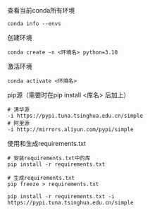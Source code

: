查看当前conda所有环境

```shell
conda info --envs
```

创建环境

```shell
conda create -n <环境名> python=3.10
```

激活环境

```shell
conda activate <环境名>
```

pip源（需要时在pip install <库名> 后加上）

```shell
# 清华源
-i https://pypi.tuna.tsinghua.edu.cn/simple
# 阿里源
-i http://mirrors.aliyun.com/pypi/simple
```

使用和生成requirements.txt

```shell
# 安装requirements.txt中的库
pip install -r requirements.txt

# 生成requirements.txt
pip freeze > requirements.txt
```

```shell
pip install -r requirements.txt -i https://pypi.tuna.tsinghua.edu.cn/simple
```

